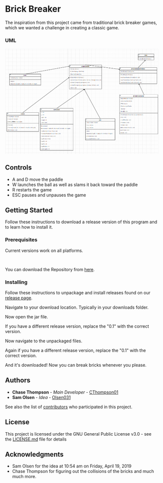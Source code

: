 # Brick Breaker

The inspiration from this project came from traditional brick breaker games, which we wanted a challenge in creating a classic game. 

### UML

![GitHub Logo](UML.PNG)

## Controls
- A and D move the paddle
- W launches the ball as well as slams it back toward the paddle
- R restarts the game
- ESC pauses and unpauses the game

## Getting Started

Follow these instructions to download a release version of this program and to learn how to install it.

### Prerequisites

Current versions work on all platforms.

<br>

You can download the Repository from [here](https://github.com/brick-breaker/brickBreaker/releases).



### Installing

Follow these instructions to unpackage and install releases found on our [release page](https://github.com/brick-breaker/brickBreaker/releases).



Navigate to your download location. Typically in your downloads folder.


Now open the jar file. 

If you have a different release version, replace the "0.1" with the correct version.


Now navigate to the unpackaged files.

Again if you have a different release version, replace the "0.1" with the correct version.


And it's downloaded! Now you can break bricks whenever you please.

## Authors

* **Chase Thompson** - *Main Developer* - [CThompson01](https://github.com/CThompson01)
* **Sam Olsen** - *Idea* - [Olsen031](https://github.com/Olsen031)


See also the list of [contributors](????) who participated in this project.

## License

This project is licensed under the GNU General Public License v3.0 - see the [LICENSE.md](LICENSE.md) file for details

## Acknowledgments

* Sam Olsen for the idea at 10:54 am on Friday, April 19, 2019
* Chase Thompson for figuring out the collisions of the bricks and much much more. 

